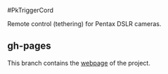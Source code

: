 #PkTriggerCord

Remote control (tethering) for Pentax DSLR cameras.

## gh-pages

This branch contains the <a href="http://pktriggercord.melda.info">webpage</a> of the project.
